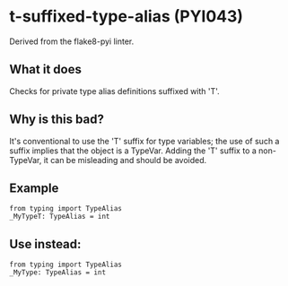 # t-suffixed-type-alias (PYI043)
Derived from the flake8-pyi linter.
## What it does
Checks for private type alias definitions suffixed with 'T'.
## Why is this bad?
It's conventional to use the 'T' suffix for type variables; the use of
such a suffix implies that the object is a TypeVar.
Adding the 'T' suffix to a non-TypeVar, it can be misleading and should
be avoided.
## Example
```
from typing import TypeAlias
_MyTypeT: TypeAlias = int
```
## Use instead:
```
from typing import TypeAlias
_MyType: TypeAlias = int
```